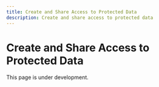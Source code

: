 ```yaml
---
title: Create and Share Access to Protected Data
description: Create and share access to protected data
---
```


# Create and Share Access to Protected Data

This page is under development.

<!-- TODO: Add the guide for creating and sharing access -->
